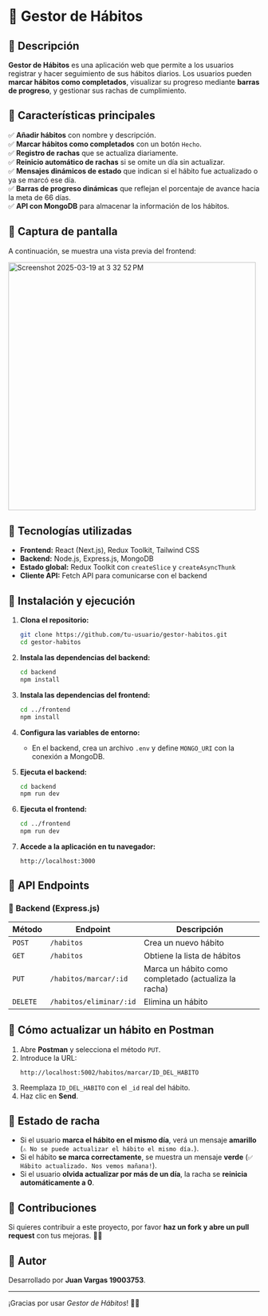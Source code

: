 # 📌 Gestor de Hábitos

## 📌 Descripción
**Gestor de Hábitos** es una aplicación web que permite a los usuarios registrar y hacer seguimiento de sus hábitos diarios. Los usuarios pueden **marcar hábitos como completados**, visualizar su progreso mediante **barras de progreso**, y gestionar sus rachas de cumplimiento.

## 📌 Características principales
✅ **Añadir hábitos** con nombre y descripción.  
✅ **Marcar hábitos como completados** con un botón `Hecho`.  
✅ **Registro de rachas** que se actualiza diariamente.  
✅ **Reinicio automático de rachas** si se omite un día sin actualizar.  
✅ **Mensajes dinámicos de estado** que indican si el hábito fue actualizado o ya se marcó ese día.  
✅ **Barras de progreso dinámicas** que reflejan el porcentaje de avance hacia la meta de 66 días.  
✅ **API con MongoDB** para almacenar la información de los hábitos.  

## 📌 Captura de pantalla
A continuación, se muestra una vista previa del frontend:

<img width="496" alt="Screenshot 2025-03-19 at 3 32 52 PM" src="https://github.com/user-attachments/assets/33b4de9f-af7c-4120-b6bb-524c5008c778" />


## 📌 Tecnologías utilizadas
- **Frontend:** React (Next.js), Redux Toolkit, Tailwind CSS
- **Backend:** Node.js, Express.js, MongoDB
- **Estado global:** Redux Toolkit con `createSlice` y `createAsyncThunk`
- **Cliente API:** Fetch API para comunicarse con el backend

## 📌 Instalación y ejecución
1. **Clona el repositorio:**
   ```bash
   git clone https://github.com/tu-usuario/gestor-habitos.git
   cd gestor-habitos
   ```

2. **Instala las dependencias del backend:**
   ```bash
   cd backend
   npm install
   ```

3. **Instala las dependencias del frontend:**
   ```bash
   cd ../frontend
   npm install
   ```

4. **Configura las variables de entorno:**
   - En el backend, crea un archivo `.env` y define `MONGO_URI` con la conexión a MongoDB.

5. **Ejecuta el backend:**
   ```bash
   cd backend
   npm run dev
   ```

6. **Ejecuta el frontend:**
   ```bash
   cd ../frontend
   npm run dev
   ```

7. **Accede a la aplicación en tu navegador:**
   ```
   http://localhost:3000
   ```

## 📌 API Endpoints
### 📌 **Backend (Express.js)**
| Método | Endpoint | Descripción |
|--------|---------|-------------|
| `POST` | `/habitos` | Crea un nuevo hábito |
| `GET`  | `/habitos` | Obtiene la lista de hábitos |
| `PUT`  | `/habitos/marcar/:id` | Marca un hábito como completado (actualiza la racha) |
| `DELETE` | `/habitos/eliminar/:id` | Elimina un hábito |

## 📌 Cómo actualizar un hábito en Postman
1. Abre **Postman** y selecciona el método `PUT`.
2. Introduce la URL:
   ```
   http://localhost:5002/habitos/marcar/ID_DEL_HABITO
   ```
3. Reemplaza `ID_DEL_HABITO` con el `_id` real del hábito.
4. Haz clic en **Send**.

## 📌 Estado de racha
- Si el usuario **marca el hábito en el mismo día**, verá un mensaje **amarillo** (`⚠️ No se puede actualizar el hábito el mismo día.`).
- Si el hábito **se marca correctamente**, se muestra un mensaje **verde** (`✅ Hábito actualizado. Nos vemos mañana!`).
- Si el usuario **olvida actualizar por más de un día**, la racha se **reinicia automáticamente a 0**.

## 📌 Contribuciones
Si quieres contribuir a este proyecto, por favor **haz un fork y abre un pull request** con tus mejoras. 🚀🔥

## 📌 Autor
Desarrollado por **Juan Vargas 19003753**.

---
¡Gracias por usar *Gestor de Hábitos*! 🎯🔥
